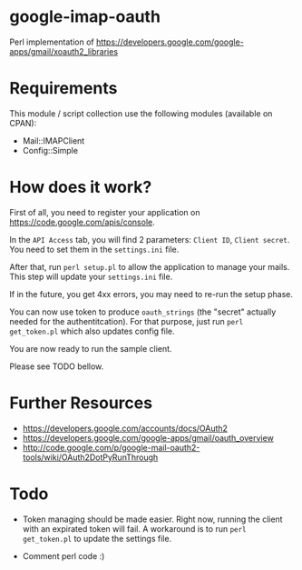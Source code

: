 google-imap-oauth
=================

Perl implementation of https://developers.google.com/google-apps/gmail/xoauth2_libraries

Requirements
============

This module / script collection use the following modules (available on CPAN):
* Mail::IMAPClient
* Config::Simple

How does it work?
=================

First of all, you need to register your application on https://code.google.com/apis/console.

In the `API Access` tab, you will find 2 parameters: `Client ID`, `Client secret`.
You need to set them in the `settings.ini` file.

After that, run `perl setup.pl` to allow the application to manage your mails.
This step will update your `settings.ini` file.

If in the future, you get 4xx errors, you may need to re-run the setup phase.

You can now use token to produce `oauth_strings` (the "secret" actually needed for the
authentitcation). For that purpose, just run `perl get_token.pl` which also updates config file.

You are now ready to run the sample client.

Please see TODO bellow.


Further Resources
=================
* https://developers.google.com/accounts/docs/OAuth2
* https://developers.google.com/google-apps/gmail/oauth_overview
* http://code.google.com/p/google-mail-oauth2-tools/wiki/OAuth2DotPyRunThrough

Todo
====

* Token managing should be made easier. Right now, running the client with an expirated
  token will fail. A workaround is to run `perl get_token.pl` to update the settings file.

* Comment perl code :)
